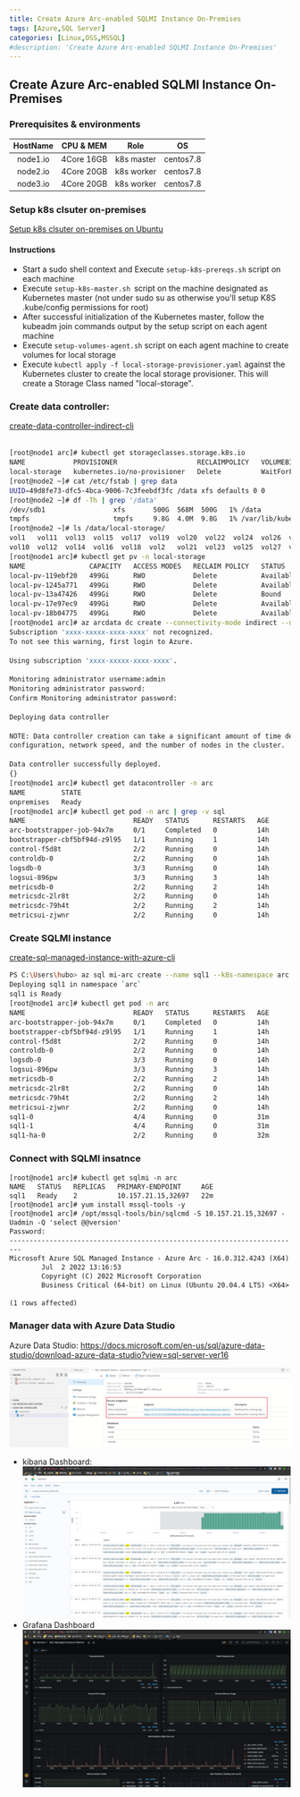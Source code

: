 ```yaml
---
title: Create Azure Arc-enabled SQLMI Instance On-Premises
tags: [Azure,SQL Server]
categories: [Linux,OSS,MSSQL]
#description: 'Create Azure Arc-enabled SQLMI Instance On-Premises'
---
```


## Create Azure Arc-enabled SQLMI Instance On-Premises

### Prerequisites & environments

| HostName | CPU & MEM  |    Role    |    OS     |
| :------: | :--------: | :--------: | :-------: |
| node1.io | 4Core 16GB | k8s master | centos7.8 |
| node2.io | 4Core 20GB | k8s worker | centos7.8 |
| node3.io | 4Core 20GB | k8s worker | centos7.8 |

### Setup k8s clsuter on-premises

[Setup k8s clsuter on-premises on Ubuntu](https://github.com/microsoft/sql-server-samples/tree/master/samples/features/sql-big-data-cluster/deployment/kubeadm/ubuntu)


#### Instructions

- Start a sudo shell context and Execute `setup-k8s-prereqs.sh` script on each machine
- Execute `setup-k8s-master.sh `script on the machine designated as Kubernetes master (not under sudo su as otherwise you'll setup K8S .kube/config permissions for root)
- After successful initialization of the Kubernetes master, follow the kubeadm join commands output by the setup script on each agent machine
- Execute `setup-volumes-agent.sh` script on each agent machine to create volumes for local storage
- Execute `kubectl apply -f local-storage-provisioner.yaml` against the Kubernetes cluster to create the local storage provisioner. This will create a Storage Class named "local-storage".

### Create data controller:
[create-data-controller-indirect-cli](https://docs.microsoft.com/en-us/azure/azure-arc/data/create-data-controller-indirect-cli?tabs=windows)

```bash

[root@node1 arc]# kubectl get storageclasses.storage.k8s.io
NAME            PROVISIONER                    RECLAIMPOLICY   VOLUMEBINDINGMODE      ALLOWVOLUMEEXPANSION   AGE
local-storage   kubernetes.io/no-provisioner   Delete          WaitForFirstConsumer   false                  39h  
[root@node2 ~]# cat /etc/fstab | grep data
UUID=49d8fe73-dfc5-4bca-9006-7c3feebdf3fc /data xfs defaults 0 0
[root@node2 ~]# df -Th | grep '/data'
/dev/sdb1                 xfs       500G  568M  500G   1% /data
tmpfs                     tmpfs     9.8G  4.0M  9.8G   1% /var/lib/kubelet/pods/5092d08d-a693-4550-b127-35ce23c261cc/volumes/kubernetes.io~empty-dir/data
[root@node2 ~]# ls /data/local-storage/
vol1   vol11  vol13  vol15  vol17  vol19  vol20  vol22  vol24  vol26  vol28  vol3   vol31  vol33  vol35  vol37  vol39  vol40  vol42  vol44  vol46  vol48  vol5   vol6  vol8
vol10  vol12  vol14  vol16  vol18  vol2   vol21  vol23  vol25  vol27  vol29  vol30  vol32  vol34  vol36  vol38  vol4   vol41  vol43  vol45  vol47  vol49  vol50  vol7  vol9
[root@node1 arc]# kubectl get pv -n local-storage
NAME                CAPACITY   ACCESS MODES   RECLAIM POLICY   STATUS      CLAIM                                            STORAGECLASS    REASON   AGE
local-pv-119ebf20   499Gi      RWO            Delete           Available                                                    local-storage            23h
local-pv-1245a771   499Gi      RWO            Delete           Available                                                    local-storage            23h
local-pv-13a47426   499Gi      RWO            Delete           Bound       arc/logs-metricsdb-0                             local-storage            39h
local-pv-17e97ec9   499Gi      RWO            Delete           Available                                                    local-storage            39h
local-pv-18b04775   499Gi      RWO            Delete           Available                                                    local-storage            19h
[root@node1 arc]# az arcdata dc create --connectivity-mode indirect --name onpremises --k8s-namespace arc --subscription xxxx-xxxxx-xxxx-xxxx --resource-group azarclab --location eastus --storage-class local-storage --profile-name azure-arc-kubeadm --infrastructure onpremises --use-k8s
Subscription 'xxxx-xxxxx-xxxx-xxxx' not recognized.
To not see this warning, first login to Azure.

Using subscription 'xxxx-xxxxx-xxxx-xxxx'.

Monitoring administrator username:admin
Monitoring administrator password:
Confirm Monitoring administrator password:

Deploying data controller

NOTE: Data controller creation can take a significant amount of time depending on
configuration, network speed, and the number of nodes in the cluster.

Data controller successfully deployed.
{}
[root@node1 arc]# kubectl get datacontroller -n arc
NAME         STATE
onpremises   Ready
[root@node1 arc]# kubectl get pod -n arc | grep -v sql
NAME                           READY   STATUS      RESTARTS   AGE
arc-bootstrapper-job-94x7m     0/1     Completed   0          14h
bootstrapper-cbf5bf94d-z9l95   1/1     Running     1          14h
control-f5d8t                  2/2     Running     0          14h
controldb-0                    2/2     Running     0          14h
logsdb-0                       3/3     Running     0          14h
logsui-896pw                   3/3     Running     3          14h
metricsdb-0                    2/2     Running     2          14h
metricsdc-2lr8t                2/2     Running     0          14h
metricsdc-79h4t                2/2     Running     2          14h
metricsui-zjwnr                2/2     Running     0          14h
``` 
       
### Create SQLMI instance
[create-sql-managed-instance-with-azure-cli](https://docs.microsoft.com/en-us/azure/azure-arc/data/create-sql-managed-instance?tabs=indirectly)

```bash      
PS C:\Users\hubo> az sql mi-arc create --name sql1 --k8s-namespace arc --use-k8s --time-zone Asia/Shanghai --agent-enabled true --dev --tier BusinessCritical --replicas 2
Deploying sql1 in namespace `arc`
sql1 is Ready
[root@node1 arc]# kubectl get pod -n arc
NAME                           READY   STATUS      RESTARTS   AGE
arc-bootstrapper-job-94x7m     0/1     Completed   0          14h
bootstrapper-cbf5bf94d-z9l95   1/1     Running     1          14h
control-f5d8t                  2/2     Running     0          14h
controldb-0                    2/2     Running     0          14h
logsdb-0                       3/3     Running     0          14h
logsui-896pw                   3/3     Running     3          14h
metricsdb-0                    2/2     Running     2          14h
metricsdc-2lr8t                2/2     Running     0          14h
metricsdc-79h4t                2/2     Running     2          14h
metricsui-zjwnr                2/2     Running     0          14h
sql1-0                         4/4     Running     0          31m
sql1-1                         4/4     Running     0          31m
sql1-ha-0                      2/2     Running     0          32m
```
### Connect with SQLMI insatnce
```
[root@node1 arc]# kubectl get sqlmi -n arc
NAME   STATUS   REPLICAS   PRIMARY-ENDPOINT     AGE
sql1   Ready    2          10.157.21.15,32697   22m
[root@node1 arc]# yum install mssql-tools -y
[root@node1 arc]# /opt/mssql-tools/bin/sqlcmd -S 10.157.21.15,32697 -Uadmin -Q 'select @@version'
Password:                                                                                                                                                                     
-------------------------------------------------------------------------
Microsoft Azure SQL Managed Instance - Azure Arc - 16.0.312.4243 (X64)
        Jul  2 2022 13:16:53
        Copyright (C) 2022 Microsoft Corporation
        Business Critical (64-bit) on Linux (Ubuntu 20.04.4 LTS) <X64>

(1 rows affected)
```
### Manager data with Azure Data Studio

Azure Data Studio:
https://docs.microsoft.com/en-us/sql/azure-data-studio/download-azure-data-studio?view=sql-server-ver16

![](images/1715511-20220909100338097-1615601437.png)
- kibana Dashboard:
![](images/1715511-20220909100450574-1462693194.png)
- Grafana Dashboard
![](images/1715511-20220909100700776-934704336.png)